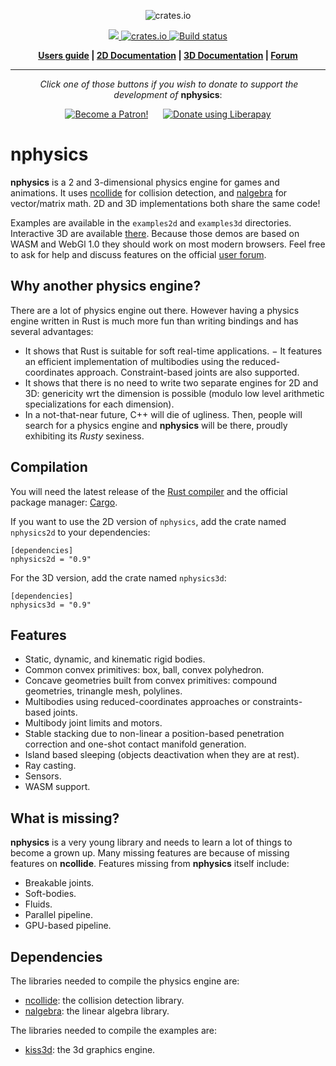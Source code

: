 <p align="center">
  <img src="http://nphysics.org/img/logo_nphysics_full.svg" alt="crates.io">
</p>
<p align="center">
    <a href="https://discord.gg/vt9DJSW">
        <img src="https://img.shields.io/discord/507548572338880513.svg?logo=discord&colorB=7289DA">
    </a>
    <a href="https://crates.io/crates/nphysics">
         <img src="http://meritbadge.herokuapp.com/nphysics3d?style=flat-square" alt="crates.io">
    </a>
    <a href="https://travis-ci.org/rustsim/nphysics">
        <img src="https://travis-ci.org/rustsim/nphysics.svg?branch=master" alt="Build status">
    </a>
</p>
<p align = "center">
    <strong>
        <a href="http://nphysics.org">Users guide</a> | <a href="http://nphysics.org/rustdoc/nphysics2d/index.html">2D Documentation</a> | <a href="http://nphysics.org/rustdoc/nphysics3d/index.html">3D Documentation</a> | <a href="https://discourse.nphysics.org">Forum</a>
    </strong>
</p>

-----

<p align = "center">
  <i>Click one of those buttons if you wish to donate to support the development of</i> <b>nphysics</b>:
</p>

<p align = "center">
<a href="https://www.patreon.com/bePatron?u=7111380" ><img src="https://c5.patreon.com/external/logo/become_a_patron_button.png" alt="Become a Patron!" /></a>
&nbsp;&nbsp;&nbsp;&nbsp;
<a href="https://liberapay.com/sebcrozet/donate"><img alt="Donate using Liberapay" src="https://liberapay.com/assets/widgets/donate.svg"></a>
</p>

nphysics
========
**nphysics** is a 2 and 3-dimensional physics engine for games and animations.
It uses [ncollide](http://ncollide.org) for collision detection, and
[nalgebra](http://nalgebra.org) for vector/matrix math. 2D and 3D
implementations both share the same code!


Examples are available in the `examples2d` and `examples3d` directories. Interactive
3D are available [there](http://demo.nphysics.org/). Because those demos are based on
WASM and WebGl 1.0 they should work on most modern browsers. Feel free to ask for help
and discuss features on the official [user forum](http://users.nphysics.org).

## Why another physics engine?
There are a lot of physics engine out there.
However having a physics engine written in Rust is much more fun than
writing bindings and has several advantages:

- It shows that Rust is suitable for soft real-time applications.
− It features an efficient implementation of multibodies using the reduced-coordinates approach. Constraint-based joints are also supported.
- It shows that there is no need to write two separate engines for 2D and 3D:
  genericity wrt the dimension is possible (modulo low level arithmetic
  specializations for each dimension).
- In a not-that-near future, C++ will die of ugliness. Then, people will
  search for a physics engine and **nphysics** will be there, proudly
  exhibiting its _Rusty_ sexiness.

## Compilation
You will need the latest release of the [Rust compiler](http://www.rust-lang.org)
and the official package manager: [Cargo](https://github.com/rust-lang/cargo).

If you want to use the 2D version of `nphysics`, add the crate named
`nphysics2d` to your dependencies:

```ignore
[dependencies]
nphysics2d = "0.9"
```

For the 3D version, add the crate named `nphysics3d`:

```ignore
[dependencies]
nphysics3d = "0.9"
```

## Features
- Static, dynamic, and kinematic rigid bodies.
- Common convex primitives: box, ball, convex polyhedron.
- Concave geometries built from convex primitives: compound geometries, trinangle mesh, polylines.
- Multibodies using reduced-coordinates approaches or constraints-based joints.
- Multibody joint limits and motors.
- Stable stacking due to non-linear a position-based penetration correction and one-shot contact manifold generation.
- Island based sleeping (objects deactivation when they are at rest).
- Ray casting.
- Sensors.
- WASM support.

## What is missing?
**nphysics** is a very young library and needs to learn a lot of things to
become a grown up. Many missing features are because of missing features on
**ncollide**. Features missing from **nphysics** itself include:

- Breakable joints.
- Soft-bodies.
- Fluids.
- Parallel pipeline.
- GPU-based pipeline.

## Dependencies
The libraries needed to compile the physics engine are:

* [ncollide](http://ncollide.org): the collision detection library.
* [nalgebra](http://nalgebra.org): the linear algebra library.

The libraries needed to compile the examples are:

* [kiss3d](http://kiss3d.org): the 3d graphics engine.
